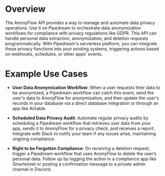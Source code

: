 # Overview

The AnonyFlow API provides a way to manage and automate data privacy operations. Use it on Pipedream to orchestrate data anonymization workflows for compliance with privacy regulations like GDPR. This API can handle personal data extraction, anonymization, and deletion requests programmatically. With Pipedream's serverless platform, you can integrate these privacy functions into your existing systems, triggering actions based on webhooks, schedules, or other apps' events.

# Example Use Cases

- **User Data Anonymization Workflow**: When a user requests their data to be anonymized, a Pipedream workflow can catch this event, send the user's data to AnonyFlow for anonymization, and then update the user's records in your database via a direct database integration or through an app like Airtable.

- **Scheduled Data Privacy Audit**: Automate regular privacy audits by scheduling a Pipedream workflow that retrieves user data from your app, sends it to AnonyFlow for a privacy check, and receives a report. Integrate with Slack to notify your team if any issues arise, maintaining ongoing compliance.

- **Right to be Forgotten Compliance**: On receiving a deletion request, trigger a Pipedream workflow that uses AnonyFlow to delete the user’s personal data. Follow up by logging the action in a compliance app like Smartsheet or posting a confirmation message to a private admin channel in Discord.
